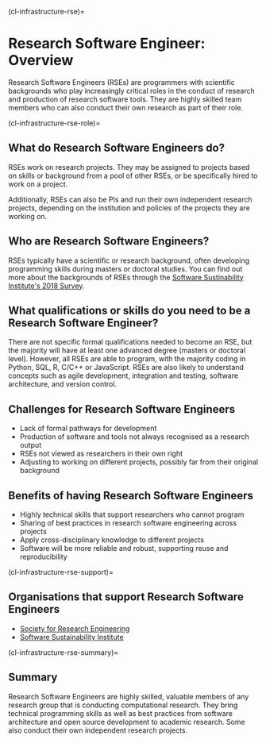 (cl-infrastructure-rse)=
# Research Software Engineer: Overview

Research Software Engineers (RSEs) are programmers with scientific backgrounds who play increasingly critical roles in the conduct of research and production of research software tools.
They are highly skilled team members who can also conduct their own research as part of their role.


(cl-infrastructure-rse-role)=
## What do Research Software Engineers do?
RSEs work on research projects.
They may be assigned to projects based on skills or background from a pool of other RSEs, or be specifically hired to work on a project.

Additionally, RSEs can also be PIs and run their own independent research projects, depending on the institution and policies of the projects they are working on.

## Who are Research Software Engineers?
RSEs typically have a scientific or research background, often developing programming skills during masters or doctoral studies.
You can find out more about the backgrounds of RSEs through the [Software Sustinability Institute's 2018 Survey](https://www.software.ac.uk/blog/2018-03-12-what-do-we-know-about-rses-results-our-international-surveys).

## What qualifications or skills do you need to be a Research Software Engineer?
There are not specific formal qualifications needed to become an RSE, but the majority will have at least one advanced degree (masters or doctoral level).
However, all RSEs are able to program, with the majority coding in Python, SQL, R, C/C++ or JavaScript.
RSEs are also likely to understand concepts such as agile development, integration and testing, software architecture, and version control.

## Challenges for Research Software Engineers
* Lack of formal pathways for development
* Production of software and tools not always recognised as a research output
* RSEs not viewed as researchers in their own right
* Adjusting to working on different projects, possibly far from their original background

## Benefits of having Research Software Engineers
* Highly technical skills that support researchers who cannot program
* Sharing of best practices in research software engineering across projects
* Apply cross-disciplinary knowledge to different projects
* Software will be more reliable and robust, supporting reuse and reproducibility

(cl-infrastructure-rse-support)=
## Organisations that support Research Software Engineers
* [Society for Research Engineering](https://society-rse.org/)
* [Software Sustainability Institute](https://www.software.ac.uk/)

(cl-infrastructure-rse-summary)=
## Summary
Research Software Engineers are highly skilled, valuable members of any research group that is conducting computational research.
They bring technical programming skills as well as best practices from software architecture and open source development to academic research.
Some also conduct their own independent research projects.
